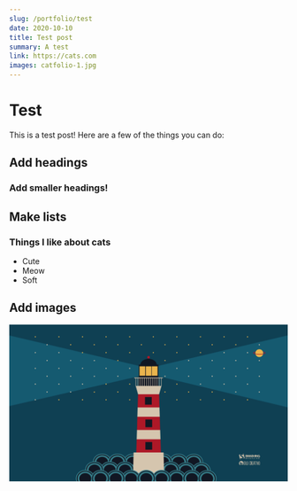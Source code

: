 ```yaml
---
slug: /portfolio/test
date: 2020-10-10
title: Test post
summary: A test
link: https://cats.com
images: catfolio-1.jpg
---
```


# Test

This is a test post! Here are a few of the things you can do:

## Add headings

### Add smaller headings!

## Make lists

### Things I like about cats

- Cute
- Meow
- Soft

## Add images

![test-image](aug-15-saturn-among-the-stars-nocal-1920x1080.png "Click me ")
